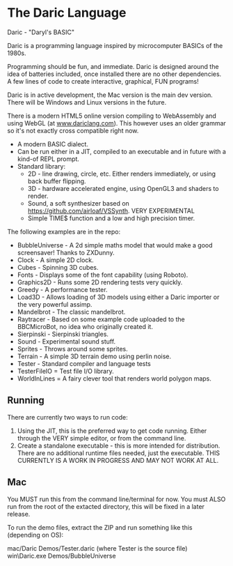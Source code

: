 # The Daric Language

Daric - "Daryl's BASIC"

Daric is a programming language inspired by microcomputer BASICs of the 1980s.

Programming should be fun, and immediate. Daric is designed around the idea of batteries included, once installed there are no other dependencies. A few lines of code to create interactive, graphical, FUN programs!

Daric is in active development, the Mac version is the main dev version. There will be Windows and Linux versions in the future.

There is a modern HTML5 online version compiling to WebAssembly and using WebGL (at www.dariclang.com). This however uses an older grammar so it's not exactly cross compatible right now.

* A modern BASIC dialect.
* Can be run either in a JIT, compiled to an executable and in future with a kind-of REPL prompt.
* Standard library:
  * 2D - line drawing, circle, etc. Either renders immediately, or using back buffer flipping.
  * 3D - hardware accelerated engine, using OpenGL3 and shaders to render.
  * Sound, a soft synthesizer based on https://github.com/airloaf/VSSynth. VERY EXPERIMENTAL
  * Simple TIME$ function and a low and high precision timer.

The following examples are in the repo:

* BubbleUniverse - A 2d simple maths model that would make a good screensaver! Thanks to ZXDunny.
* Clock - A simple 2D clock.
* Cubes - Spinning 3D cubes.
* Fonts - Displays some of the font capability (using Roboto).
* Graphics2D - Runs some 2D rendering tests very quickly.
* Greedy - A performance tester.
* Load3D - Allows loading of 3D models using either a Daric importer or the very powerful assimp.
* Mandelbrot - The classic mandelbrot.
* Raytracer - Based on some example code uploaded to the BBCMicroBot, no idea who originally created it. 
* Sierpinski - Sierpinski triangles.
* Sound - Experimental sound stuff.
* Sprites - Throws around some sprites.
* Terrain - A simple 3D terrain demo using perlin noise.
* Tester - Standard compiler and language tests
* TesterFileIO = Test file I/O library.
* WorldInLines = A fairy clever tool that renders world polygon maps.

Running
-------

There are currently two ways to run code:

1. Using the JIT, this is the preferred way to get code running. Either through the VERY simple editor, or from the command line. 
2. Create a standalone executable - this is more intended for distribution. There are no additional runtime files needed, just the 
executable. THIS CURRENTLY IS A WORK IN PROGRESS AND MAY NOT WORK AT ALL.

Mac
---

You MUST run this from the command line/terminal for now. You must ALSO run from the root of the extacted directory, this will be fixed in a later release.

To run the demo files, extract the ZIP and run something like this (depending on OS):

mac/Daric Demos/Tester.daric (where Tester is the source file)
win\Daric.exe Demos/BubbleUniverse
